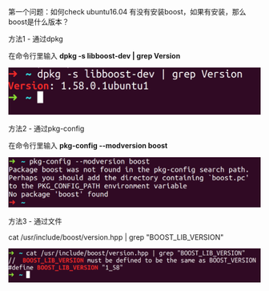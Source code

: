 第一个问题：如何check ubuntu16.04 有没有安装boost，如果有安装，那么boost是什么版本？

方法1 - 通过dpkg

在命令行里输入 **dpkg -s libboost-dev | grep Version**

![dpkg](imgs/boost/check_boost_via_dpkg.png "dpkg")


方法2 - 通过pkg-config

在命令行里输入 **pkg-config --modversion boost**

![pkg-config](imgs/boost/check_boost_via_pkg-config.png "pkg-config")


方法3 - 通过文件

cat /usr/include/boost/version.hpp | grep "BOOST_LIB_VERSION"

![file](imgs/boost/check_boost_via_file.png "file")
